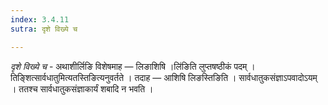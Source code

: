 ```yaml
---
index: 3.4.11
sutra: दृशे विख्ये च

---
```

_दृशे विख्ये च_ - अथाशीर्लिङि विशेषमाह — लिङाशिषि ।लि॑ङिति लुप्तषष्ठीकं पदम् । तिङ्शित्सार्वधातुमित्यतस्तिङित्यनुवर्तते । तदाह — आशिषि लिङस्तिङिति । सार्वधातुकसंज्ञाऽपवादोऽयम् । ततश्च सार्वधातुकसंज्ञाकार्यं शबादि न भवति ।